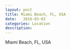 ```yaml
---
layout: post
title: Miami Beach, FL, USA
date:   2016-03-02
categories: Location
description: 
---
```


Miami Beach, FL, USA